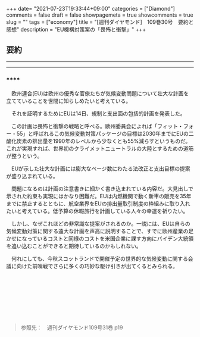 +++
date= "2021-07-23T19:33:44+09:00"
categories = ["Diamond"]
comments = false
draft = false
showpagemeta = true
showcomments = true
slug = ""
tags = ["economy"]
title = "[週刊ダイヤモンド]　109巻30号　要約と感想"
description = "EU機構対策案の「畏怖と衝撃」"
+++

## **要約**
***


***

### ****

　欧州連合(EU)は欧州の優秀な官僚たちが気候変動問題について壮大な計画を立てていることを世間に知らしめたいと考えている。

　それを証明するためにEUは14日、規制と支出面の包括的計画を発表した。

　この計画は畏怖と衝撃の戦略と呼べる。欧州委員会によれば「フィット・フォー・55」と呼ばれるこの気候変動対策パッケージの目標は2030年までにEUの二酸化炭素の排出量を1990年のレベルから少なくとも55%減らすというものだ。これが実現すれば、世界初のクライメットニュートラルの大陸とするための道筋が整うという。

　EUが示した壮大な計画には膨大なページ数にわたる法改正と支出目標の提案が盛り込まれている。

　問題になるのは計画の注意書きに細かく書き込まれている内容だ。大見出しで示された約束も実現にはかなり困難だ。EUは内燃機関で動く新車の販売を35年までに禁止するとともに、航空業界をEUの排出量取引制度の枠組みに取り入れたいと考えている。低予算の休暇旅行を計画している人々の幸運を祈りたい。

　しかし、なぜこれほどの非常識な提案がされるのか。一説には、EUは自らの気候変動対策に関する遠大な計画を声高に説明することで、すでに欧州産業の足かせになっているコストと同様のコストを米国企業に課す方向にバイデン大統領を追い込むことができると期待しているのかもしれない。

　何れにしても、今秋スコットランドで開催予定の世界的な気候変動に関する会議に向けた前哨戦でさらに多くの巧妙な駆け引きが出てくるとみられる。

　

　

####

　
----

>参照先：　週刊ダイヤモンド109号31巻 p19
